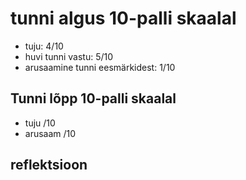 # tunni algus 10-palli skaalal

-   tuju: 4/10
-   huvi tunni vastu: 5/10
-   arusaamine tunni eesmärkidest: 1/10

## Tunni lõpp 10-palli skaalal

-   tuju /10
-   arusaam /10

## reflektsioon

